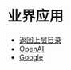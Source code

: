 # 业界应用

* [返回上层目录](../large-language-model.md)
* [OpenAI](openai/openai.md)
* [Google](google/google.md)


